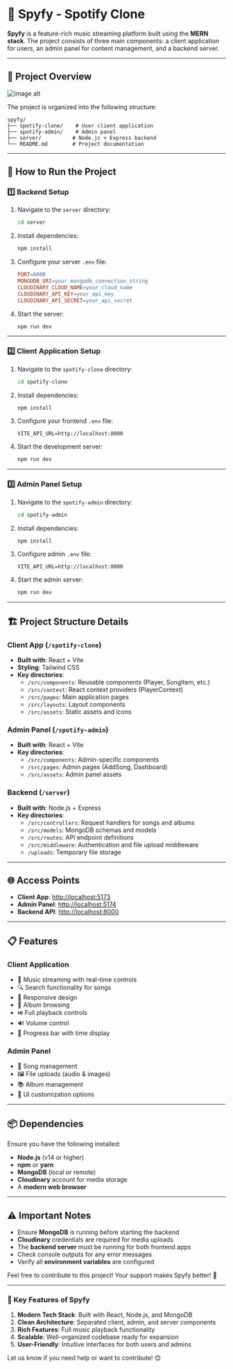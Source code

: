 # 🎵 Spyfy - Spotify Clone

**Spyfy** is a feature-rich music streaming platform built using the **MERN stack**. The project consists of three main components: a client application for users, an admin panel for content management, and a backend server.

---

## 📁 Project Overview

![image alt](https://github.com/M-Piyush-21/Spotify-Clone/blob/5d38e2296848b2bc70c4f9b57f0672cc961a3a49/Screenshot-website/Screenshot%202025-01-02%20at%201.10.54%E2%80%AFPM.png)


The project is organized into the following structure:
``` 
spyfy/
├── spotify-clone/    # User client application
├── spotify-admin/    # Admin panel
├── server/          # Node.js + Express backend
└── README.md        # Project documentation
```

---

## 🚀 How to Run the Project

### 1️⃣ Backend Setup

1. Navigate to the `server` directory:
   ```bash
   cd server
   ```

2. Install dependencies:
   ```bash
   npm install
   ```

3. Configure your server `.env` file:
   ```makefile
   PORT=8000
   MONGODB_URI=your_mongodb_connection_string
   CLOUDINARY_CLOUD_NAME=your_cloud_name
   CLOUDINARY_API_KEY=your_api_key
   CLOUDINARY_API_SECRET=your_api_secret
   ```

4. Start the server:
   ```bash
   npm run dev
   ```

---

### 2️⃣ Client Application Setup

1. Navigate to the `spotify-clone` directory:
   ```bash
   cd spotify-clone
   ```

2. Install dependencies:
   ```bash
   npm install
   ```

3. Configure your frontend `.env` file:
   ```env
   VITE_API_URL=http://localhost:8000
   ```

4. Start the development server:
   ```bash
   npm run dev
   ```

---

### 3️⃣ Admin Panel Setup

1. Navigate to the `spotify-admin` directory:
   ```bash
   cd spotify-admin
   ```

2. Install dependencies:
   ```bash
   npm install
   ```

3. Configure admin `.env` file:
   ```env
   VITE_API_URL=http://localhost:8000
   ```

4. Start the admin server:
   ```bash
   npm run dev
   ```

---

## 🏗️ Project Structure Details

### Client App (`/spotify-clone`)
- **Built with**: React + Vite
- **Styling**: Tailwind CSS
- **Key directories**:
  - `/src/components`: Reusable components (Player, SongItem, etc.)
  - `/src/context`: React context providers (PlayerContext)
  - `/src/pages`: Main application pages
  - `/src/layouts`: Layout components
  - `/src/assets`: Static assets and icons

### Admin Panel (`/spotify-admin`)
- **Built with**: React + Vite
- **Key directories**:
  - `/src/components`: Admin-specific components
  - `/src/pages`: Admin pages (AddSong, Dashboard)
  - `/src/assets`: Admin panel assets

### Backend (`/server`)
- **Built with**: Node.js + Express
- **Key directories**:
  - `/src/controllers`: Request handlers for songs and albums
  - `/src/models`: MongoDB schemas and models
  - `/src/routes`: API endpoint definitions
  - `/src/middleware`: Authentication and file upload middleware
  - `/uploads`: Temporary file storage

---

## 🌐 Access Points
- **Client App**: [http://localhost:5173](http://localhost:5173)
- **Admin Panel**: [http://localhost:5174](http://localhost:5174)
- **Backend API**: [http://localhost:8000](http://localhost:8000)

---

## 📋 Features

### Client Application
- 🎵 Music streaming with real-time controls
- 🔍 Search functionality for songs
- 📱 Responsive design
- 📑 Album browsing
- ⏯️ Full playback controls
- 🔊 Volume control
- 🎼 Progress bar with time display

### Admin Panel
- 📝 Song management
- 🖼️ File uploads (audio & images)
- 📚 Album management
- 🎨 UI customization options

---

## 📦 Dependencies
Ensure you have the following installed:
- **Node.js** (v14 or higher)
- **npm** or **yarn**
- **MongoDB** (local or remote)
- **Cloudinary** account for media storage
- A **modern web browser**

---

## ⚠️ Important Notes
- Ensure **MongoDB** is running before starting the backend
- **Cloudinary** credentials are required for media uploads
- The **backend server** must be running for both frontend apps
- Check console outputs for any error messages
- Verify all **environment variables** are configured

Feel free to contribute to this project! Your support makes Spyfy better! 🚀

---

### 🔑 Key Features of Spyfy
1. **Modern Tech Stack**: Built with React, Node.js, and MongoDB
2. **Clean Architecture**: Separated client, admin, and server components
3. **Rich Features**: Full music playback functionality
4. **Scalable**: Well-organized codebase ready for expansion
5. **User-Friendly**: Intuitive interfaces for both users and admins

Let us know if you need help or want to contribute! 😊

